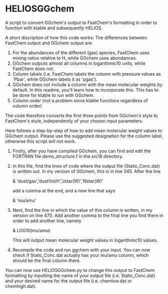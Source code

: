 # HELIOSGGchem
A script to convert GGchem's output to FastChem's formatting in order to function with ktable and subsequently HELIOS.

A short discription of how this code works:
The differences between FastChem output and GGchem output are:
  1. For the abundances of the different (gas) species, FastChem uses mixing ratios relative to H, while GGchem uses abundances.
  2. GGchem outputs almost all columns in logarithmic10 units, while FastChem does not.
  3. Column labels (i.e. FastChem labels the column with pressure values as 'Pbar', while GGchem labels it as 'pgas').
  4. GGchem does not include a column with the mean molecular weights by default. In this readme, you'll learn how to incorporate this. This has to be done for ktable to run with GGchem.
  5. Column order (not a problem since ktable functions regardless of column order)


The code therefore converts the first three points from GGchem's style to FastChem's style, independently of your chosen input parameters.

Here follows a step-by-step of how to add mean molecular weight values to GGchem output. Please use the suggested designation for the column label, otherwise this script will not work.

  1. Firstly, after you have compiled GGchem, you can find and edit the FORTRAN file demo_structure.f in the src16 directory. 
  2. In this file, find the lines of code where the output file (Static_Conc.dat) is written out. In my version of GGchem, this is in line 345. After the line 

     &               'dust/gas','dustVol/H','Jstar(W)','Nstar(W)'
     
     add a comma at the end, and a new line that says
     
     &               'mu/amu'
  3. Next, find the line in which the value of this column is written, in my version on line 470. Add another comma to the final line you find there in order to add another line, namely

     &       LOG10(mu/amu)
     
     This will output mean molecular weight values in logarithmic10 values.
  4. Recompile the code and run ggchem with your input. You can now check if Static_Conc.dat actually has your mu/amu column, which should be the final column there.

You can now use HELIOSGGchem.py to change this output to FastChem formatting by inputting the name of your output file (i.e. Static_Conc.dat) and your desired name for the output file (i.e. chemlow.dat or chemhigh.dat).
